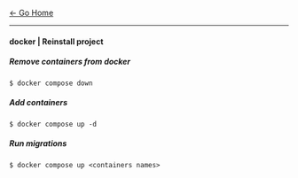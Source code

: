 [&#8592; Go Home](../README.md)

---

#### docker | Reinstall project

##### Remove containers from docker
```
$ docker compose down
```

##### Add containers
```
$ docker compose up -d
```

##### Run migrations
```
$ docker compose up <containers names>
```
